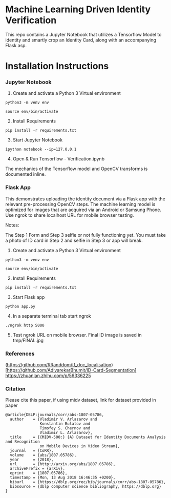# Machine Learning Driven Identity Verification

This repo contains a Jupyter Notebook that utilizes a Tensorflow Model to identity and smartly crop an Identity Card, along with an accompanying Flask asp.

# Installation Instructions

### Jupyter Notebook

1. Create and activate a Python 3 Virtual environment

```python3 -m venv env```

```source env/bin/activate```

2. Install Requirements

```pip install -r requirements.txt```

3. Start Jupyter Notebook

```ipython notebook --ip=127.0.0.1```

4. Open & Run Tensorflow - Verification.ipynb

The mechanics of the Tensorflow model and OpenCV transforms is documented inline.

### Flask App
This demonstrates uploading the  identity document via a Flask app with the relevant pre-processing OpenCV steps. The machine learning model is optimized for images that are acquired via an Android or Samsung Phone. Use ngrok to share localhost URL for mobile browser testing.

Notes:

The Step 1 Form and Step 3 selfie or not fully functioning yet.
You must take a photo of ID card in Step 2 and selfie in Step 3 or app will break.

1. Create and activate a Python 3 Virtual environment

```python3 -m venv env```

```source env/bin/activate```

2. Install Requirements

```pip install -r requirements.txt```

3. Start Flask app

```python app.py```

4. In a separate terminal tab start ngrok

```./ngrok http 5000```

5. Test ngrok URL on mobile browser. Final ID image is saved in tmp/FINAL.jpg

### References
(https://github.com/RRanddom/tf_doc_localisation)
[https://github.com/AdivarekarBhumit/ID-Card-Segmentation]
https://zhuanlan.zhihu.com/p/56336225

### Citation
Please cite this paper, if using midv dataset, link for dataset provided in paper

    @article{DBLP:journals/corr/abs-1807-05786,
      author    = {Vladimir V. Arlazarov and
                   Konstantin Bulatov and
                   Timofey S. Chernov and
                   Vladimir L. Arlazarov},
      title     = {{MIDV-500:} {A} Dataset for Identity Documents Analysis and Recognition
                   on Mobile Devices in Video Stream},
      journal   = {CoRR},
      volume    = {abs/1807.05786},
      year      = {2018},
      url       = {http://arxiv.org/abs/1807.05786},
      archivePrefix = {arXiv},
      eprint    = {1807.05786},
      timestamp = {Mon, 13 Aug 2018 16:46:35 +0200},
      biburl    = {https://dblp.org/rec/bib/journals/corr/abs-1807-05786},
      bibsource = {dblp computer science bibliography, https://dblp.org}
    }
